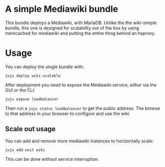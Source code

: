 # A simple Mediawiki bundle

This bundle deploys a Mediawiki, with MariaDB. Unlike the the wiki-simple bundle, this one is designed for scalability out of the box by using memcached for mediawiki and putting the entire thing behind an haproxy.

# Usage

You can deploy the single bundle with:

    juju deploy wiki-scalable

After deployment you need to expose the Mediawiki service, either via the GUI or the CLI:

    juju expose loadbalancer

Then run a `juju status loadbalancer` to get the public address. The browse to that address in your browser to configure and use the wiki.

## Scale out usage

You can add and remove more mediawiki instances to horizontally scale:

    juju add-unit wiki 

This can be done without service interruption.
